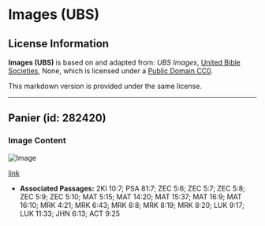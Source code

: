 # Images (UBS)

## License Information

**Images (UBS)** is based on and adapted from: _UBS Images_, [United Bible Societies](https://unitedbiblesocieties.org/), None, which is licensed under a [Public Domain CC0](https://creativecommons.org/public-domain/cc0/).

This markdown version is provided under the same license.



--------------------------------

## Panier (id: 282420)

### Image Content

![Image](https://cdn.aquifer.bible/aquifer-content/resources/Media/WEB-0495_basket.jpg)

[link](https://cdn.aquifer.bible/aquifer-content/resources/Media/WEB-0495_basket.jpg)

* **Associated Passages:** 2KI 10:7; PSA 81:7; ZEC 5:6; ZEC 5:7; ZEC 5:8; ZEC 5:9; ZEC 5:10; MAT 5:15; MAT 14:20; MAT 15:37; MAT 16:9; MAT 16:10; MRK 4:21; MRK 6:43; MRK 8:8; MRK 8:19; MRK 8:20; LUK 9:17; LUK 11:33; JHN 6:13; ACT 9:25

